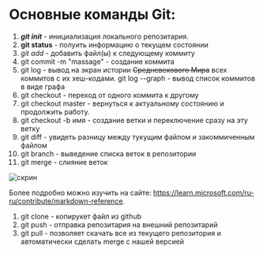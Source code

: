 # Основные команды Git:  

1. ***git init*** - инициализация локального репозитария.
1. **git status** - полуить информацию о текущем состоянии
1. *git add* - добавить файл(ы) к следующему коммиту
1. git commit -m "massage" - создание коммита
1. git log - вывод на экран истории ~~Средневекового Мира~~ всех коммитов с их хеш-кодами. 
git log --graph - вывод список коммитов в виде графа
1. git checkout - переход от одного коммита к другому
1. git checkout master - вернуться к актуальному состоянию и продолжить работу.
1. git checkout -b имя - создание ветки и переключение сразу на эту ветку 
1. git diff - увидеть разницу между тукущим файлом и закоммиченным файлом 
1. git branch - выведение списка веток в репозитории
1. git merge - слияние веток 

![скрин](/images/%D0%91%D0%B5%D0%B7%D1%8B%D0%BC%D1%8F%D0%BD%D0%BD%D1%8B%D0%B9.png)

Более подробно можно изучить на сайте: https://learn.microsoft.com/ru-ru/contribute/markdown-reference. 

1. git clone - копирукет файл из github
1. git push - отправка репозитария на внешний репозитарий
1. git pull - позволяет скачать все из текущего репозитория и автоматически сделать merge с нашей версией